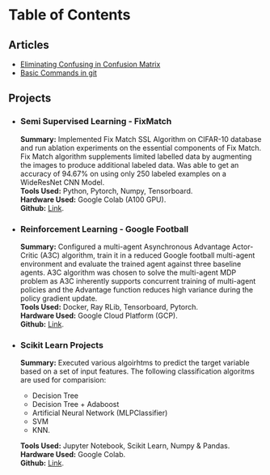 # Table of Contents

## Articles
- [Eliminating Confusing in Confusion Matrix](confusion_matrix.md)
- [Basic Commands in git](github_commands.md)

## Projects
- ### Semi Supervised Learning - FixMatch 
  **Summary:** Implemented Fix Match SSL Algorithm on CIFAR-10 database and run ablation experiments on the essential components of Fix Match. Fix Match algorithm supplements limited labelled data by augmenting the images to produce additional labeled data. Was able to get an accuracy of 94.67% on using only 250 labeled examples on a WideResNet CNN Model.<br />
  **Tools Used:** Python, Pytorch, Numpy, Tensorboard.<br />
  **Hardware Used:** Google Colab (A100 GPU).<br />
  **Github:** [Link](https://github.com/vimvenu-rgb/Fix_Mix_Match-Project).
- ### Reinforcement Learning - Google Football
  **Summary:** Configured a multi-agent Asynchronous Advantage Actor-Critic (A3C) algorithm, train it in a reduced Google football multi-agent environment and evaluate the trained agent against three baseline agents.  A3C algorithm was chosen to solve the multi-agent MDP problem as A3C inherently supports concurrent training of multi-agent policies and the Advantage function reduces high variance during the policy gradient update.<br />
  **Tools Used:** Docker, Ray RLib, Tensorboard, Pytorch.<br />
  **Hardware Used:** Google Cloud Platform (GCP).<br />
  **Github:** [Link](https://github.com/vimvenu-rgb/A3C_RL_Project). 
- ### Scikit Learn Projects
  **Summary:** Executed various algoirhtms to predict the target variable based on a set of input features. The following classification algoritms are used for comparision:
  - Decision Tree
  - Decision Tree + Adaboost
  - Artificial Neural Network (MLPClassifier)
  - SVM
  - KNN.<br />
  
  **Tools Used:** Jupyter Notebook, Scikit Learn, Numpy & Pandas.<br />
  **Hardware Used:** Google Colab.<br />
  **Github:** [Link](https://github.com/vimvenu-rgb/ScikitLearn_Projects). 
